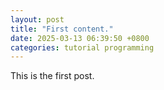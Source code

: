 ```yaml
---
layout: post
title: "First content."
date: 2025-03-13 06:39:50 +0800
categories: tutorial programming 
---
```


This is the first post. 

